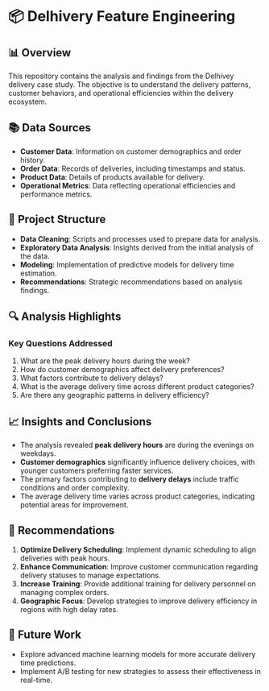 # 📦 Delhivery Feature Engineering

## 📊 Overview
This repository contains the analysis and findings from the Delhivey delivery case study. The objective is to understand the delivery patterns, customer behaviors, and operational efficiencies within the delivery ecosystem.

## 📚 Data Sources
- **Customer Data**: Information on customer demographics and order history.
- **Order Data**: Records of deliveries, including timestamps and status.
- **Product Data**: Details of products available for delivery.
- **Operational Metrics**: Data reflecting operational efficiencies and performance metrics.

## 📂 Project Structure
- **Data Cleaning**: Scripts and processes used to prepare data for analysis.
- **Exploratory Data Analysis**: Insights derived from the initial analysis of the data.
- **Modeling**: Implementation of predictive models for delivery time estimation.
- **Recommendations**: Strategic recommendations based on analysis findings.

## 🔍 Analysis Highlights
### Key Questions Addressed
1. What are the peak delivery hours during the week?
2. How do customer demographics affect delivery preferences?
3. What factors contribute to delivery delays?
4. What is the average delivery time across different product categories?
5. Are there any geographic patterns in delivery efficiency?

## 📈 Insights and Conclusions
- The analysis revealed **peak delivery hours** are during the evenings on weekdays.
- **Customer demographics** significantly influence delivery choices, with younger customers preferring faster services.
- The primary factors contributing to **delivery delays** include traffic conditions and order complexity.
- The average delivery time varies across product categories, indicating potential areas for improvement.

## 📝 Recommendations
1. **Optimize Delivery Scheduling**: Implement dynamic scheduling to align deliveries with peak hours.
2. **Enhance Communication**: Improve customer communication regarding delivery statuses to manage expectations.
3. **Increase Training**: Provide additional training for delivery personnel on managing complex orders.
4. **Geographic Focus**: Develop strategies to improve delivery efficiency in regions with high delay rates.

## 🚀 Future Work
- Explore advanced machine learning models for more accurate delivery time predictions.
- Implement A/B testing for new strategies to assess their effectiveness in real-time.
